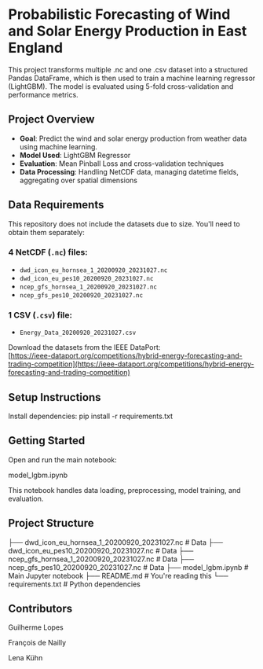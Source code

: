 # Probabilistic Forecasting of Wind and Solar Energy Production in East England

This project transforms multiple .nc and one .csv dataset into a structured Pandas DataFrame, which is then used to train a machine learning regressor (LightGBM).
The model is evaluated using 5-fold cross-validation and performance metrics.

## Project Overview

- **Goal**: Predict the wind and solar energy production from weather data using machine learning.  
- **Model Used**: LightGBM Regressor  
- **Evaluation**: Mean Pinball Loss and cross-validation techniques  
- **Data Processing**: Handling NetCDF data, managing datetime fields, aggregating over spatial dimensions

## Data Requirements

This repository does not include the datasets due to size. You'll need to obtain them separately:

### 4 NetCDF (`.nc`) files:

- `dwd_icon_eu_hornsea_1_20200920_20231027.nc`  
- `dwd_icon_eu_pes10_20200920_20231027.nc`  
- `ncep_gfs_hornsea_1_20200920_20231027.nc`  
- `ncep_gfs_pes10_20200920_20231027.nc`

### 1 CSV (`.csv`) file:

- `Energy_Data_20200920_20231027.csv`

Download the datasets from the IEEE DataPort:  
[https://ieee-dataport.org/competitions/hybrid-energy-forecasting-and-trading-competition](https://ieee-dataport.org/competitions/hybrid-energy-forecasting-and-trading-competition)

## Setup Instructions

Install dependencies:
pip install -r requirements.txt

## Getting Started

Open and run the main notebook:

model_lgbm.ipynb

This notebook handles data loading, preprocessing, model training, and evaluation.

## Project Structure

├── dwd_icon_eu_hornsea_1_20200920_20231027.nc      # Data
├── dwd_icon_eu_pes10_20200920_20231027.nc          # Data
├── ncep_gfs_hornsea_1_20200920_20231027.nc         # Data
├── ncep_gfs_pes10_20200920_20231027.nc             # Data
├── model_lgbm.ipynb                                # Main Jupyter notebook
├── README.md                                       # You're reading this
└── requirements.txt                                # Python dependencies

## Contributors

Guilherme Lopes

François de Nailly

Lena Kühn
